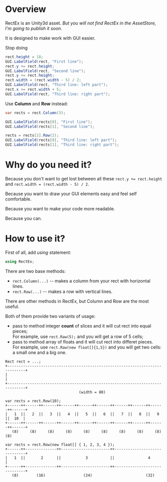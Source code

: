 # Overview

RectEx is an Unity3d asset. *But you will not find RectEx in the AssetStore, I'm going to publish it soon.*

It is designed to make work with GUI easier. 

Stop doing 

```csharp
rect.height = 18;
GUI.LabelField(rect, "First line");
rect.y += rect.height;
GUI.LabelField(rect, "Second line");
rect.y += rect.height;
rect.width = (rect.width - 5) / 2;
GUI.LabelField(rect, "Third line: left part");
rect.x += rect.width + 5;
GUI.LabelField(rect, "Third line: right part");
```

Use **Column** and **Row** instead:

```csharp
var rects = rect.Column(3);

GUI.LabelField(rects[0], "First line");
GUI.LabelField(rects[1], "Second line");

rects = rects[2].Row(2);
GUI.LabelField(rects[0], "Third line: left part");
GUI.LabelField(rects[1], "Third line: right part");
```

# Why do you need it?

Because you don't want to get lost between all these `rect.y += rect.height` and `rect.width = (rect.width - 5) / 2`.

Because you want to draw your GUI elements easy and feel self comfortable.

Because you want to make your code more readable.

Because you can.

# How to use it?

First of all, add *using* statement:

```csharp
using RectEx;
```

There are two base methods:
* `rect.Column(...)` -- makes a column from your rect with horizontal lines.
* `rect.Row(...)` -- makes a row with vertical lines.

There are other methods in RectEx, but Column and Row are the most useful.

Both of them provide two variants of usage:
* pass to method integer **count** of slices and it will cut rect into equal pieces;  
  For example, use `rect.Raw(5);` and you will get a row of 5 cells;
* pass to method array of floats and it will cut rect into differet pieces.  
  For example, use `rect.Raw(new float[]{1,5})` and you will get two cells: a small one and a big one.
  
```
Rect rect = ...;
+------------------------------------------------------------------------------+
|                                                                              |
+------------------------------------------------------------------------------+
                                 (width = 80)

var rects = rect.Row(10);
+------++------++------++------++------++------++------++------++------++------+
|   1  ||   2  ||   3  ||   4  ||   5  ||   6  ||   7  ||   8  ||   9  ||  10  | 
+------++------++------++------++------++------++------++------++------++------+
   (8)     (8)     (8)     (8)     (8)     (8)     (8)     (8)     (8)     (8)

var rects = rect.Row(new float[] { 1, 2, 3, 4 });
+------++--------------++----------------------++------------------------------+
|   1  ||       2      ||           3          ||               4              |
+------++--------------++----------------------++------------------------------+
   (8)        (16)                 (24)                        (32)             

```
